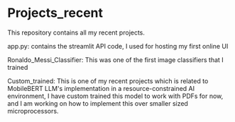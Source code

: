 # Projects_recent
This repository contains all my recent projects.

app.py: contains the streamlit API code, I used for hosting my first online UI

Ronaldo_Messi_Classifier: This was one of the first image classifiers that I trained

Custom_trained: This is one of my recent projects which is related to MobileBERT LLM's implementation in a resource-constrained AI environment, I have custom trained this model to work with PDFs for now, and I am working on how to implement this over smaller sized microprocessors.
